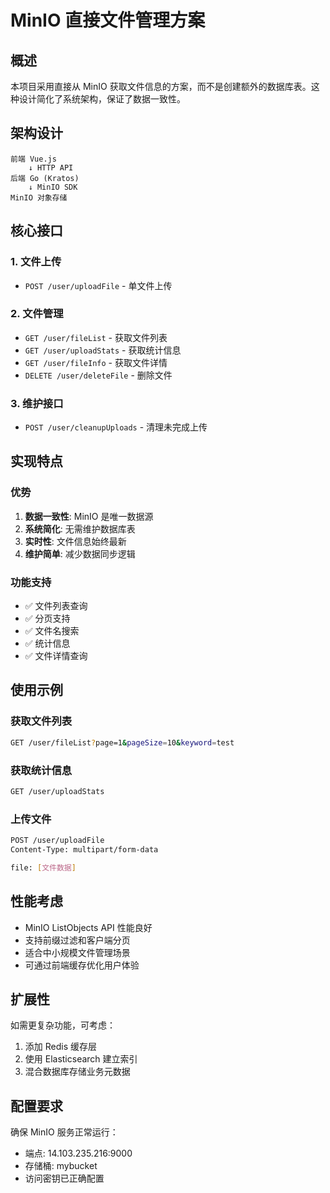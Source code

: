 # MinIO 直接文件管理方案

## 概述

本项目采用直接从 MinIO 获取文件信息的方案，而不是创建额外的数据库表。这种设计简化了系统架构，保证了数据一致性。

## 架构设计

```
前端 Vue.js
    ↓ HTTP API
后端 Go (Kratos)
    ↓ MinIO SDK
MinIO 对象存储
```

## 核心接口

### 1. 文件上传
- `POST /user/uploadFile` - 单文件上传


### 2. 文件管理
- `GET /user/fileList` - 获取文件列表
- `GET /user/uploadStats` - 获取统计信息
- `GET /user/fileInfo` - 获取文件详情
- `DELETE /user/deleteFile` - 删除文件

### 3. 维护接口
- `POST /user/cleanupUploads` - 清理未完成上传

## 实现特点

### 优势
1. **数据一致性**: MinIO 是唯一数据源
2. **系统简化**: 无需维护数据库表
3. **实时性**: 文件信息始终最新
4. **维护简单**: 减少数据同步逻辑

### 功能支持
- ✅ 文件列表查询
- ✅ 分页支持
- ✅ 文件名搜索
- ✅ 统计信息
- ✅ 文件详情查询

## 使用示例

### 获取文件列表
```bash
GET /user/fileList?page=1&pageSize=10&keyword=test
```

### 获取统计信息
```bash
GET /user/uploadStats
```

### 上传文件
```bash
POST /user/uploadFile
Content-Type: multipart/form-data

file: [文件数据]
```

## 性能考虑

- MinIO ListObjects API 性能良好
- 支持前缀过滤和客户端分页
- 适合中小规模文件管理场景
- 可通过前端缓存优化用户体验

## 扩展性

如需更复杂功能，可考虑：
1. 添加 Redis 缓存层
2. 使用 Elasticsearch 建立索引
3. 混合数据库存储业务元数据

## 配置要求

确保 MinIO 服务正常运行：
- 端点: 14.103.235.216:9000
- 存储桶: mybucket
- 访问密钥已正确配置